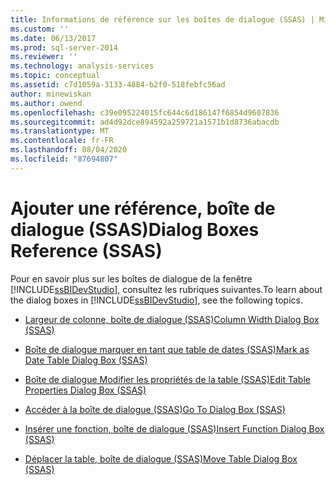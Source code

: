 ```yaml
---
title: Informations de référence sur les boîtes de dialogue (SSAS) | Microsoft Docs
ms.custom: ''
ms.date: 06/13/2017
ms.prod: sql-server-2014
ms.reviewer: ''
ms.technology: analysis-services
ms.topic: conceptual
ms.assetid: c7d1059a-3133-4884-b2f0-518febfc56ad
author: minewiskan
ms.author: owend
ms.openlocfilehash: c39e095224015fc644c6d186147f6854d9607836
ms.sourcegitcommit: ad4d92dce894592a259721a1571b1d8736abacdb
ms.translationtype: MT
ms.contentlocale: fr-FR
ms.lasthandoff: 08/04/2020
ms.locfileid: "87694807"
---
```

# <a name="dialog-boxes-reference-ssas"></a><span data-ttu-id="65798-102">Ajouter une référence, boîte de dialogue (SSAS)</span><span class="sxs-lookup"><span data-stu-id="65798-102">Dialog Boxes Reference (SSAS)</span></span>
  <span data-ttu-id="65798-103">Pour en savoir plus sur les boîtes de dialogue de la fenêtre [!INCLUDE[ssBIDevStudio](../includes/ssbidevstudio-md.md)], consultez les rubriques suivantes.</span><span class="sxs-lookup"><span data-stu-id="65798-103">To learn about the dialog boxes in [!INCLUDE[ssBIDevStudio](../includes/ssbidevstudio-md.md)], see the following topics.</span></span>  
  
-   [<span data-ttu-id="65798-104">Largeur de colonne, boîte de dialogue &#40;SSAS&#41;</span><span class="sxs-lookup"><span data-stu-id="65798-104">Column Width Dialog Box &#40;SSAS&#41;</span></span>](column-width-dialog-box-ssas.md)  
  
-   [<span data-ttu-id="65798-105">Boîte de dialogue marquer en tant que table de dates &#40;SSAS&#41;</span><span class="sxs-lookup"><span data-stu-id="65798-105">Mark as Date Table Dialog Box &#40;SSAS&#41;</span></span>](mark-as-date-table-dialog-box-ssas.md)  
  
-   [<span data-ttu-id="65798-106">Boîte de dialogue Modifier les propriétés de la table &#40;SSAS&#41;</span><span class="sxs-lookup"><span data-stu-id="65798-106">Edit Table Properties Dialog Box &#40;SSAS&#41;</span></span>](edit-table-properties-dialog-box-ssas.md)  
  
-   [<span data-ttu-id="65798-107">Accéder à la boîte de dialogue &#40;SSAS&#41;</span><span class="sxs-lookup"><span data-stu-id="65798-107">Go To Dialog Box &#40;SSAS&#41;</span></span>](go-to-dialog-box-ssas.md)  
  
-   [<span data-ttu-id="65798-108">Insérer une fonction, boîte de dialogue &#40;SSAS&#41;</span><span class="sxs-lookup"><span data-stu-id="65798-108">Insert Function Dialog Box &#40;SSAS&#41;</span></span>](insert-function-dialog-box-ssas.md)  
  
-   [<span data-ttu-id="65798-109">Déplacer la table, boîte de dialogue &#40;SSAS&#41;</span><span class="sxs-lookup"><span data-stu-id="65798-109">Move Table Dialog Box &#40;SSAS&#41;</span></span>](move-table-dialog-box-ssas.md)  
  
  
